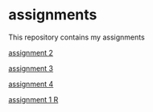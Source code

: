 # assignments
This repository contains my assignments

[assignment 2](https://github.com/anoukvv/assignments/blob/master/assignment2-checkpoint.ipynb)

[assignment 3](https://github.com/anoukvv/assignments/blob/master/assignment3-checkpoint.ipynb)

[assignment 4](https://github.com/anoukvv/assignments/blob/master/assignment4-checkpoint.ipynb)

[assignment 1 R](https://github.com/anoukvv/assignments/blob/master/Graded_assignment1(2).ipynb)

